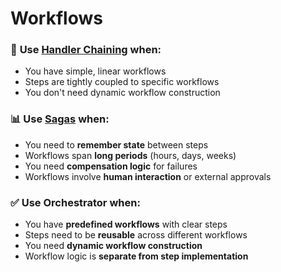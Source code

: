 # Workflows

### 🔄 **Use [Handler Chaining](connecting-handlers-with-channels.md) when:**
- You have simple, linear workflows
- Steps are tightly coupled to specific workflows
- You don't need dynamic workflow construction

### 📊 **Use [Sagas](sagas.md) when:**
- You need to **remember state** between steps
- Workflows span **long periods** (hours, days, weeks)
- You need **compensation logic** for failures
- Workflows involve **human interaction** or external approvals

### ✅ **Use Orchestrator when:**
- You have **predefined workflows** with clear steps
- Steps need to be **reusable** across different workflows
- You need **dynamic workflow construction**
- Workflow logic is **separate from step implementation**